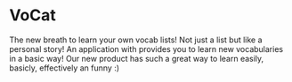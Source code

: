 # VoCat
The new breath to learn your own vocab lists! Not just a list but like a personal story! An application with provides you to learn new vocabularies in a basic way! Our new product has such a great way to learn easily, basicly, effectively an funny :) 
